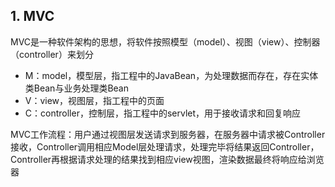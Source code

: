 ## 1. MVC
MVC是一种软件架构的思想，将软件按照模型（model）、视图（view）、控制器（controller）来划分
- M：model，模型层，指工程中的JavaBean，为处理数据而存在，存在实体类Bean与业务处理类Bean
- V：view，视图层，指工程中的页面
- C：controller，控制层，指工程中的servlet，用于接收请求和回复响应

MVC工作流程：用户通过视图层发送请求到服务器，在服务器中请求被Controller接收，Controller调用相应Model层处理请求，处理完毕将结果返回Controller，Controller再根据请求处理的结果找到相应view视图，渲染数据最终将响应给浏览器

